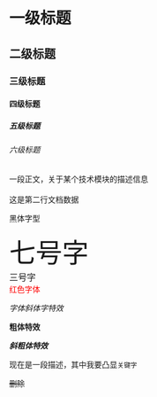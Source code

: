 # 一级标题
## 二级标题
### 三级标题
#### 四级标题
##### 五级标题
###### 六级标题

一段正文，关于某个技术模块的描述信息<br><br>
这是第二行文档数据

<font face="黑体">黑体字型</font>

<font size=7>七号字</font><br>
<font size=3>三号字</font><br>
<font color=#FF000>红色字体</font><br>

*字体斜体字特效*

**粗体特效**

***斜粗体特效***

现在是一段描述，其中我要凸显`关键字`

~~删除~~

